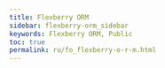 ```yaml
---
title: Flexberry ORM
sidebar: flexberry-orm_sidebar
keywords: Flexberry ORM, Public
toc: true
permalink: ru/fo_flexberry-o-r-m.html
---
```


